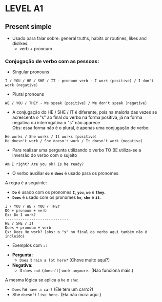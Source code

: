 # LEVEL A1

## Present simple
  - Usado para falar sobre: general truths, habits or routines, likes and dislikes.
    * verb + pronoum
  ### Conjugação de verbo com as pessoas:
  - Singular pronouns 
```
I / YOU / HE / SHE / IT - pronoum verb - I work (positive) / I don't work (negative)
```
  - Plural pronouns
```
WE / YOU / THEY - We speak (positive) / We don't speak (negative)
```
  - A conjugação do HE / SHE / IT é diferente, pois na maioria das vezes se acrescenta o "s" ao final do verbo na forma positiva, já na forma negativa ou interrogativa o "s" não aparece<br>
  Obs: essa forma não é o plural, é apenas uma conjugação de verbo. 
```
He works / She works / It works (positive)
He doesn't work / She doesn't work / It doesn't work (negative)
```
  - Para realizar uma pergunta utilizando o verbo TO BE utiliza-se a inversão do verbo com o sujeito
```
Am I right? Are you ok? Is he ready?
```
  - O verbo auxiliar **`do`** e **`does`** é usado para os pronomes.<br>

  A regra é a seguinte:

  * **`Do`** é usado com os pronomes **`I`**, **`you`**, **`we`** e **`they`**.
  * **`Does`** é usado com os pronomes **`he`**, **`she`** e **`it`**.
```
I / YOU / WE / YOU / THEY 
DO + pronoum + verb
Ex: Do I work?
-----------------------------
HE / SHE / IT
Does + pronoum + verb
Ex: Does He work? (obs: o "s" no final do verbo aqui também não é incluído)
```
- Exemplos com `it`

* **Pergunta:**
    * `Does` it `rain a lot here?` (Chove muito aqui?)
* **Negativa:**
    * It `does not` (`doesn't`) `work anymore.` (Não funciona mais.)

A mesma lógica se aplica a `he` e `she`:

* `Does` he `have a car?` (Ele tem um carro?)
* She `doesn't` `live here.` (Ela não mora aqui.)
